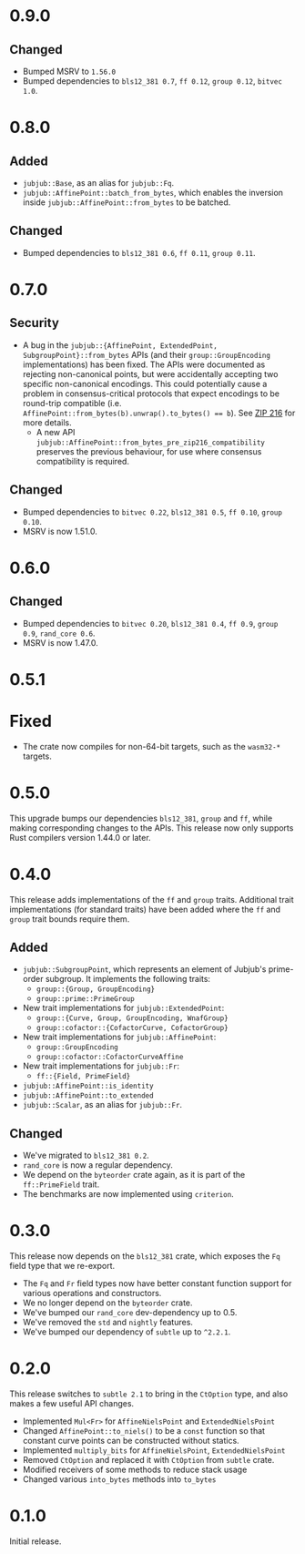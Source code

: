# 0.9.0

## Changed
- Bumped MSRV to `1.56.0`
- Bumped dependencies to `bls12_381 0.7`, `ff 0.12`, `group 0.12`, `bitvec 1.0`.

# 0.8.0
## Added
- `jubjub::Base`, as an alias for `jubjub::Fq`.
- `jubjub::AffinePoint::batch_from_bytes`, which enables the inversion inside
  `jubjub::AffinePoint::from_bytes` to be batched.

## Changed
- Bumped dependencies to `bls12_381 0.6`, `ff 0.11`, `group 0.11`.

# 0.7.0
## Security
- A bug in the `jubjub::{AffinePoint, ExtendedPoint, SubgroupPoint}::from_bytes`
  APIs (and their `group::GroupEncoding` implementations) has been fixed. The
  APIs were documented as rejecting non-canonical points, but were accidentally
  accepting two specific non-canonical encodings. This could potentially cause a
  problem in consensus-critical protocols that expect encodings to be round-trip
  compatible (i.e. `AffinePoint::from_bytes(b).unwrap().to_bytes() == b`). See
  [ZIP 216](https://zips.z.cash/zip-0216) for more details.
  - A new API `jubjub::AffinePoint::from_bytes_pre_zip216_compatibility`
    preserves the previous behaviour, for use where consensus compatibility is
    required.

## Changed
- Bumped dependencies to `bitvec 0.22`, `bls12_381 0.5`, `ff 0.10`,
  `group 0.10`.
- MSRV is now 1.51.0.

# 0.6.0
## Changed
- Bumped dependencies to `bitvec 0.20`, `bls12_381 0.4`, `ff 0.9`, `group 0.9`,
  `rand_core 0.6`.
- MSRV is now 1.47.0.

# 0.5.1

# Fixed
* The crate now compiles for non-64-bit targets, such as the `wasm32-*` targets.

# 0.5.0

This upgrade bumps our dependencies `bls12_381`, `group` and `ff`, while making
corresponding changes to the APIs. This release now only supports Rust compilers
version 1.44.0 or later.

# 0.4.0

This release adds implementations of the `ff` and `group` traits. Additional trait
implementations (for standard traits) have been added where the `ff` and `group` trait
bounds require them.

## Added
* `jubjub::SubgroupPoint`, which represents an element of Jubjub's prime-order subgroup.
  It implements the following traits:
  * `group::{Group, GroupEncoding}`
  * `group::prime::PrimeGroup`
* New trait implementations for `jubjub::ExtendedPoint`:
  * `group::{Curve, Group, GroupEncoding, WnafGroup}`
  * `group::cofactor::{CofactorCurve, CofactorGroup}`
* New trait implementations for `jubjub::AffinePoint`:
  * `group::GroupEncoding`
  * `group::cofactor::CofactorCurveAffine`
* New trait implementations for `jubjub::Fr`:
  * `ff::{Field, PrimeField}`
* `jubjub::AffinePoint::is_identity`
* `jubjub::AffinePoint::to_extended`
* `jubjub::Scalar`, as an alias for `jubjub::Fr`.

## Changed
* We've migrated to `bls12_381 0.2`.
* `rand_core` is now a regular dependency.
* We depend on the `byteorder` crate again, as it is part of the `ff::PrimeField` trait.
* The benchmarks are now implemented using `criterion`.

# 0.3.0

This release now depends on the `bls12_381` crate, which exposes the `Fq` field type that we re-export.

* The `Fq` and `Fr` field types now have better constant function support for various operations and constructors.
* We no longer depend on the `byteorder` crate.
* We've bumped our `rand_core` dev-dependency up to 0.5.
* We've removed the `std` and `nightly` features.
* We've bumped our dependency of `subtle` up to `^2.2.1`.

# 0.2.0

This release switches to `subtle 2.1` to bring in the `CtOption` type, and also makes a few useful API changes.

* Implemented `Mul<Fr>` for `AffineNielsPoint` and `ExtendedNielsPoint`
* Changed `AffinePoint::to_niels()` to be a `const` function so that constant curve points can be constructed without statics.
* Implemented `multiply_bits` for `AffineNielsPoint`, `ExtendedNielsPoint`
* Removed `CtOption` and replaced it with `CtOption` from `subtle` crate.
* Modified receivers of some methods to reduce stack usage
* Changed various `into_bytes` methods into `to_bytes`

# 0.1.0

Initial release.
